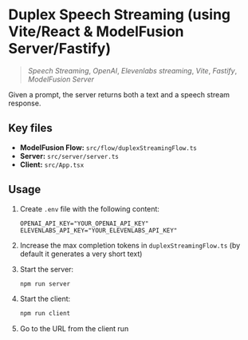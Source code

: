 # Duplex Speech Streaming (using Vite/React & ModelFusion Server/Fastify)

> _Speech Streaming_, _OpenAI_, _Elevenlabs_ _streaming_, _Vite_, _Fastify_, _ModelFusion Server_

Given a prompt, the server returns both a text and a speech stream response.

## Key files

- **ModelFusion Flow:** `src/flow/duplexStreamingFlow.ts`
- **Server:** `src/server/server.ts`
- **Client:** `src/App.tsx`

## Usage

1. Create `.env` file with the following content:

   ```
   OPENAI_API_KEY="YOUR_OPENAI_API_KEY"
   ELEVENLABS_API_KEY="YOUR_ELEVENLABS_API_KEY"
   ```

2. Increase the max completion tokens in `duplexStreamingFlow.ts` (by default it generates a very short text)

3. Start the server:

   ```sh
   npm run server
   ```

4. Start the client:

   ```sh
   npm run client
   ```

5. Go to the URL from the client run
